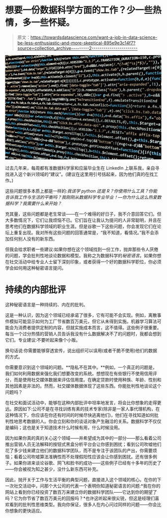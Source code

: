 # 想要一份数据科学方面的工作？少一些热情，多一些怀疑。

> 原文：<https://towardsdatascience.com/want-a-job-in-data-science-be-less-enthusiastic-and-more-skeptical-895e9e3c14f7?source=collection_archive---------2----------------------->

![](img/de17cdcef4f52dec8cf005ee486fd45a.png)

过去几年来，每周都有准数据科学家和应届毕业生在 LinkedIn 上联系我，亲自寻找进入这个新兴领域的“建议”。(建议在这里用引号括起来，因为他们真的在找工作。)

这些问题很多本质上都是一样的:*我该学 python 还是 R？你使用什么工具？你能告诉我工作与生活的平衡吗？我刚刚从数据科学专业毕业！—你为什么这么热爱数据科学？我需要什么来开始？*

充其量，这些问题都是老生常谈——在一个难得的好日子，我不介意回答它们。但大多数情况下，它们让我烦恼不已。它们旨在让我认为提问的人非常聪明，并且在思考他们在数据科学领域的职业生涯。但是谷歌一下这些问题，你会发现它们在论坛上重复出现。我对所有这些问题的回答通常是，“我不知道，看情况。”我不会添加任何别人没有的新东西。

但我会给求职者一些建议:如果你想在这个领域找到一份工作，抛弃那些令人厌倦的问题，学会批判性地谈论数据和模型。我称之为数据科学的*秘密语言*。如果你想在社交活动中给专业人士留下深刻印象，或者获得一个好的数据科学职位，你必须学会如何用这种秘密语言提问。

# 持续的内部批评

这种秘密语言是一种持续的、内在的批判。

这是一种认识，因为这个领域已经承诺了很多，它有可能不会实现。例如，离散事件模拟可能显示如何为工厂节省数百万美元，但它从未得到实施。机器学习算法可能会为消费者提供定制的内容，但就实施成本而言，这不值得。这些例子很重要。每当一个过分热情的营销人员告诉我没有什么数据解决不了的问题时，我都会想到它们。专业建议:不要听起来像个小贩。

换句话说:你需要能够穿透宣传，说出组织可以误用(或者干脆不使用)他们的数据的方式。

你需要意识到这个领域的问题。**隐私不在其中。**例如，一个真正的问题是，我们如何利用数据来强化我们想要改变的系统。想想现在有些银行不使用信用评分，而是使用社交媒体数据来评估信用度。在确定贷款时使用种族、年龄、性别和其他因素是非法的。然而，社交媒体数据体现了这些东西。你能批判性地谈论这个问题吗？

在社交和面试活动中，能够在这种内部批评中坦率地发言，将会比你想象的走得更远。原因如下:公司不是在寻找训练有素的技术专家(除非是一家人事代理机构，在这种情况下，你应该在你还有时间的时候尽快逃离他们)，他们在寻找知道如何批判性地思考数据的人。你会立刻和你的谈话对象产生融洽的关系。数据科学不仅仅是编码；这也是关于知道技术什么时候有用，什么时候没用。

因为如果你真的真的关心这个领域——并希望成为其中的一部分——那么看着公司推出营销人员无法解释的按钮式黑盒分析平台会让你感到困扰；看到公司吹嘘他们花了多少钱来建立他们的数据科学团队，而不是专注于该团队的产出，你需要烦恼；看着公司吹嘘算法准确性而不处理假阳性应该会让你感到困扰。还有很多例子。如果你进来谈论谷歌、网飞和脸书的成功——这些例子已经有十多年的历史了——你会被视为知之甚少，没什么新东西可补充。

因此，抛开关于工作与生活平衡的典型问题，直接进入这个领域的核心。在你的下一次社交活动中，问那个大公司的代表一个表明你知道秘密语言的问题:*我在你的网站上看到你已经投资了数百万来建立你的数据科学团队——它达到你的期望了吗？它为你节省了数百万美元的回报吗？*也许这听起来很尖锐，但这是经理们喜欢看到的批判性思维类型。我向你保证，很多人在内心问过同样的问题——你会比你想象的更快适应。